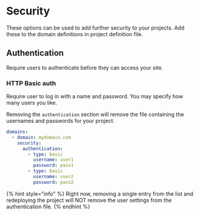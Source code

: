 # Security

These options can be used to add further security to your projects. Add these to the domain definitions in project definition file.

## Authentication

Require users to authenticate before they can access your site.

### HTTP Basic auth

Require user to log in with a name and password. You may specify how many users you like.

Removing the `authentication` section will remove the file containing the usernames and passwords for your project.

```yaml
domains:
  - domain: mydomain.com
    security:
      authentication:
        - type: basic
          username: user1
          password: pass1
        - type: basic
          username: user2
          password: pass2
```

{% hint style="info" %}
Right now, removing a single entry from the list and redeploying the project will NOT remove the user settings from the authentication file.
{% endhint %}

